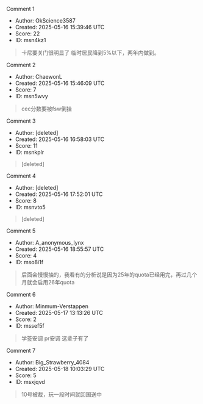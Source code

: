 Comment 1

- Author: OkScience3587
- Created: 2025-05-16 15:39:46 UTC
- Score: 22
- ID: msn4kz1

> 卡尼要关门很明显了 临时居民降到5%以下，两年内做到。

Comment 2

- Author: ChaewonL
- Created: 2025-05-16 15:46:09 UTC
- Score: 7
- ID: msn5wvy

> cec分数要被fsw倒挂

Comment 3

- Author: [deleted]
- Created: 2025-05-16 16:58:03 UTC
- Score: 11
- ID: msnkplr

> [deleted]

Comment 4

- Author: [deleted]
- Created: 2025-05-16 17:52:01 UTC
- Score: 8
- ID: msnvto5

> [deleted]

Comment 5

- Author: A_anonymous_lynx
- Created: 2025-05-16 18:55:57 UTC
- Score: 4
- ID: mso8i1f

> 后面会慢慢抽的，我看有的分析说是因为25年的quota已经用完，再过几个月就会启用26年quota

Comment 6

- Author: Minmum-Verstappen
- Created: 2025-05-17 13:13:26 UTC
- Score: 2
- ID: mssef5f

> 学签安调 pr安调 这辈子有了

Comment 7

- Author: Big_Strawberry_4084
- Created: 2025-05-18 10:03:29 UTC
- Score: 5
- ID: msxjqvd

> 10号被裁，玩一段时间就回国送中
